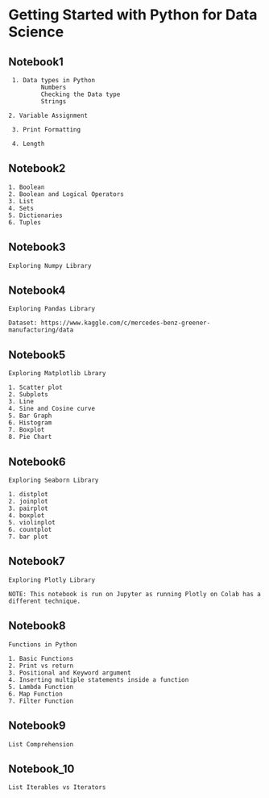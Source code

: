 # Getting Started with Python for Data Science

## Notebook1
```
 1. Data types in Python
         Numbers
         Checking the Data type
         Strings

2. Variable Assignment

 3. Print Formatting

 4. Length
```

## Notebook2
```
1. Boolean
2. Boolean and Logical Operators
3. List
4. Sets
5. Dictionaries
6. Tuples
```

## Notebook3
```
Exploring Numpy Library

```

## Notebook4
```
Exploring Pandas Library

Dataset: https://www.kaggle.com/c/mercedes-benz-greener-manufacturing/data
```

## Notebook5
```
Exploring Matplotlib Lbrary

1. Scatter plot
2. Subplots
3. Line
4. Sine and Cosine curve
5. Bar Graph
6. Histogram
7. Boxplot
8. Pie Chart
```

## Notebook6
```
Exploring Seaborn Library

1. distplot
2. joinplot
3. pairplot
4. boxplot
5. violinplot
6. countplot
7. bar plot
```

## Notebook7
```
Exploring Plotly Library

NOTE: This notebook is run on Jupyter as running Plotly on Colab has a different technique.
```

## Notebook8
```
Functions in Python

1. Basic Functions
2. Print vs return
3. Positional and Keyword argument
4. Inserting multiple statements inside a function
5. Lambda Function
6. Map Function
7. Filter Function
```

## Notebook9
```
List Comprehension
```

## Notebook_10
```
List Iterables vs Iterators
```
